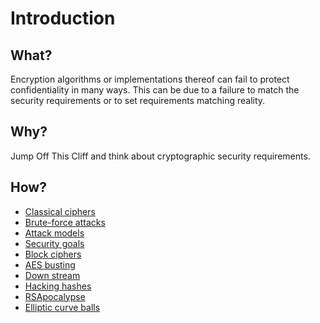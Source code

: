 # Introduction

## What?

Encryption algorithms or implementations thereof can fail to protect confidentiality in many ways. This can be due to a failure to match the security requirements or to set requirements matching reality. 

## Why?

Jump Off This Cliff and think about cryptographic security requirements.

## How?

* [Classical ciphers](classical.md)
* [Brute-force attacks](bruteforce.md)
* [Attack models](models.md)
* [Security goals](goals.md)
* [Block ciphers](block.md)
* [AES busting](aes.md)
* [Down stream](stream.md)
* [Hacking hashes](hashes.md)
* [RSApocalypse](rsa.md)
* [Elliptic curve balls](ec.md)

